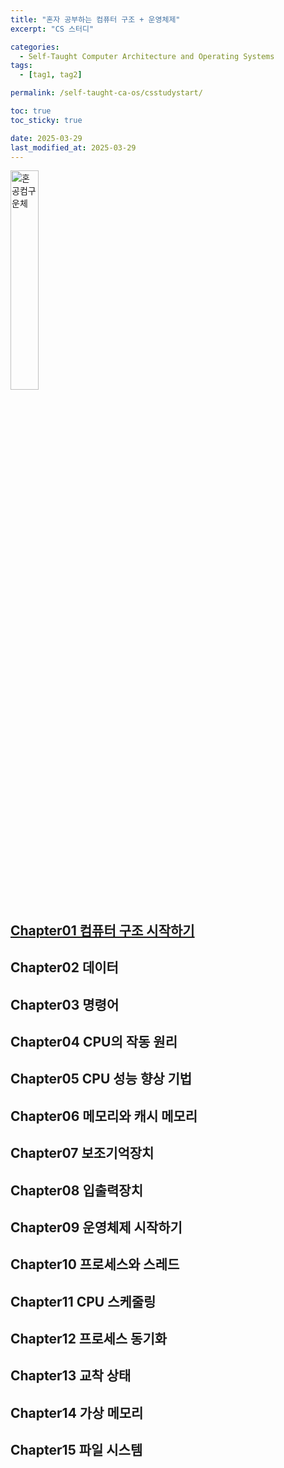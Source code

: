 ```yaml
---
title: "혼자 공부하는 컴퓨터 구조 + 운영체제"
excerpt: "CS 스터디"

categories:
  - Self-Taught Computer Architecture and Operating Systems
tags:
  - [tag1, tag2]

permalink: /self-taught-ca-os/csstudystart/

toc: true
toc_sticky: true

date: 2025-03-29
last_modified_at: 2025-03-29
---
```


<img src="https://contents.kyobobook.co.kr/sih/fit-in/458x0/pdt/9791162243091.jpg" width="30%" height="30%" alt="혼공컴구운체">

## [Chapter01 컴퓨터 구조 시작하기](https://projectmiluju.github.io/self-taught-ca-os/computer_architecture/)
## Chapter02 데이터
## Chapter03 명령어
## Chapter04 CPU의 작동 원리
## Chapter05 CPU 성능 향상 기법
## Chapter06 메모리와 캐시 메모리
## Chapter07 보조기억장치
## Chapter08 입출력장치
## Chapter09 운영체제 시작하기
## Chapter10 프로세스와 스레드
## Chapter11 CPU 스케줄링
## Chapter12 프로세스 동기화
## Chapter13 교착 상태
## Chapter14 가상 메모리
## Chapter15 파일 시스템
